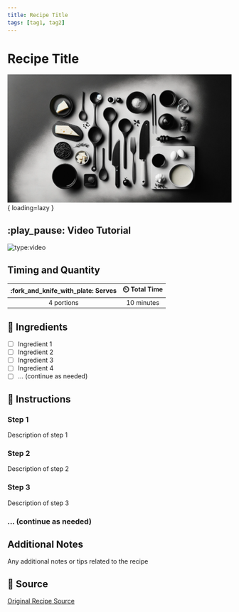 ```yaml
---
title: Recipe Title
tags: [tag1, tag2]
---
```


# Recipe Title
![Recipe Image](assets/background.png){ loading=lazy }

## :play_pause: Video Tutorial
![type:video](https://www.youtube.com/embed/eVuXwv1yxo0?si=r6VDQGxNIHXduujQ)


## Timing and Quantity
| :fork_and_knife_with_plate: Serves | :timer_clock: Total Time |
|:----------------------------------:|:-----------------------: |
| 4 portions | 10 minutes |

## :salt: Ingredients
- [ ] Ingredient 1
- [ ] Ingredient 2
- [ ] Ingredient 3
- [ ] Ingredient 4
- [ ] ... (continue as needed)

## :pencil: Instructions

### Step 1
Description of step 1

### Step 2
Description of step 2

### Step 3
Description of step 3

### ... (continue as needed)

## Additional Notes
Any additional notes or tips related to the recipe

## :link: Source
[Original Recipe Source](source-link-url)
